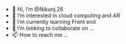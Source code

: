 - 👋 Hi, I’m @Nikunj.26
- 👀 I’m interested in cloud computing and AR
- 🌱 I’m currently learning Front end
- 💞️ I’m looking to collaborate on ...
- 📫 How to reach me ...

<!---
GenralNick/GenralNick is a ✨ special ✨ repository because its `README.md` (this file) appears on your GitHub profile.
You can click the Preview link to take a look at your changes.
--->
